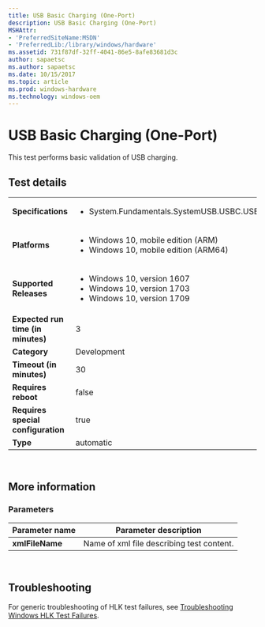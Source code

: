 ```yaml
---
title: USB Basic Charging (One-Port)
description: USB Basic Charging (One-Port)
MSHAttr:
- 'PreferredSiteName:MSDN'
- 'PreferredLib:/library/windows/hardware'
ms.assetid: 731f87df-32ff-4041-86e5-8afe83681d3c
author: sapaetsc
ms.author: sapaetsc
ms.date: 10/15/2017
ms.topic: article
ms.prod: windows-hardware
ms.technology: windows-oem
---
```


# <span id="p_hlk_test.2f0b012f-18f8-4a65-8c27-929b87de6211"></span>USB Basic Charging (One-Port)


This test performs basic validation of USB charging.

## Test details
|||
|---|---|
| **Specifications**  | <ul><li>System.Fundamentals.SystemUSB.USBC.USBTypeCCharging</li></ul> |  
| **Platforms**   | <ul><li>Windows 10, mobile edition (ARM)</li><li>Windows 10, mobile edition (ARM64)</li></ul> |
| **Supported Releases** | <ul><li>Windows 10, version 1607</li><li>Windows 10, version 1703</li><li>Windows 10, version 1709</li></ul> |
|**Expected run time (in minutes)**| 3 |
|**Category**| Development |
|**Timeout (in minutes)**| 30 |
|**Requires reboot**| false |
|**Requires special configuration**| true |
|**Type**| automatic |

 

## <span id="More_information"></span><span id="more_information"></span><span id="MORE_INFORMATION"></span>More information


### <span id="Parameters"></span><span id="parameters"></span><span id="PARAMETERS"></span>Parameters

| Parameter name  | Parameter description                     |
|-----------------|-------------------------------------------|
| **xmlFileName** | Name of xml file describing test content. |

 

## <span id="Troubleshooting"></span><span id="troubleshooting"></span><span id="TROUBLESHOOTING"></span>Troubleshooting


For generic troubleshooting of HLK test failures, see [Troubleshooting Windows HLK Test Failures](..\user\troubleshooting-windows-hlk-test-failures.md).

 

 







